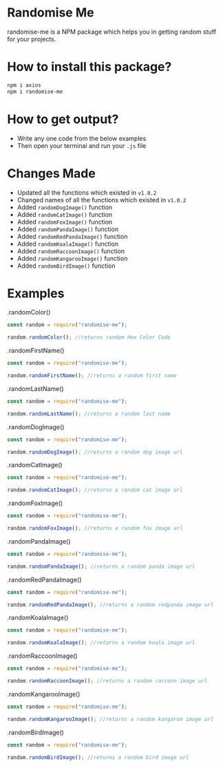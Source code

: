 # Randomise Me

randomise-me is a NPM package which helps you in getting random stuff for your projects.

# How to install this package?

```sh
npm i axios
npm i randomise-me
```

# How to get output?

- Write any one code from the below examples
- Then open your terminal and run your `.js` file

# Changes Made

- Updated all the functions which existed in `v1.0.2`
- Changed names of all the functions which existed in `v1.0.2`
- Added `randomDogImage()` function
- Added `randomCatImage()` function
- Added `randomFoxImage()` function
- Added `randomPandaImage()` function
- Added `randomRedPandaImage()` function
- Added `randomKoalaImage()` function
- Added `randomRaccoonImage()` function
- Added `randomKangarooImage()` function
- Added `randomBirdImage()` function

# Examples

.randomColor()

```js
const random = require("randomise-me");

random.randomColor(); //returns random Hex Color Code
```

.randomFirstName()

```js
const random = require("randomise-me");

random.randomFirstName(); //returns a random first name
```

.randomLastName()

```js
const random = require("randomise-me");

random.randomLastName(); //returns a random last name
```

.randomDogImage()

```js
const random = require("randomise-me");

random.randomDogImage(); //returns a random dog image url
```

.randomCatImage()

```js
const random = require("randomise-me");

random.randomCatImage(); //returns a random cat image url
```

.randomFoxImage()

```js
const random = require("randomise-me");

random.randomFoxImage(); //returns a random fox image url
```

.randomPandaImage()

```js
const random = require("randomise-me");

random.randomPandaImage(); //returns a random panda image url
```

.randomRedPandaImage()

```js
const random = require("randomise-me");

random.randomRedPandaImage(); //returns a random redpanda image url
```

.randomKoalaImage()

```js
const random = require("randomise-me");

random.randomKoalaImage(); //returns a random koala image url
```

.randomRaccoonImage()

```js
const random = require("randomise-me");

random.randomRaccoonImage(); //returns a random raccoon image url
```

.randomKangarooImage()

```js
const random = require("randomise-me");

random.randomKangarooImage(); //returns a random kangaroo image url
```

.randomBirdImage()

```js
const random = require("randomise-me");

random.randomBirdImage(); //returns a random bird image url
```
